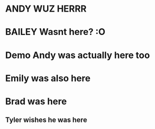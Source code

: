 # ANDY WUZ HERRR
# BAILEY Wasnt here? :O
# Demo Andy was actually here too
# Emily was also here
# Brad was here
## Tyler wishes he was here
